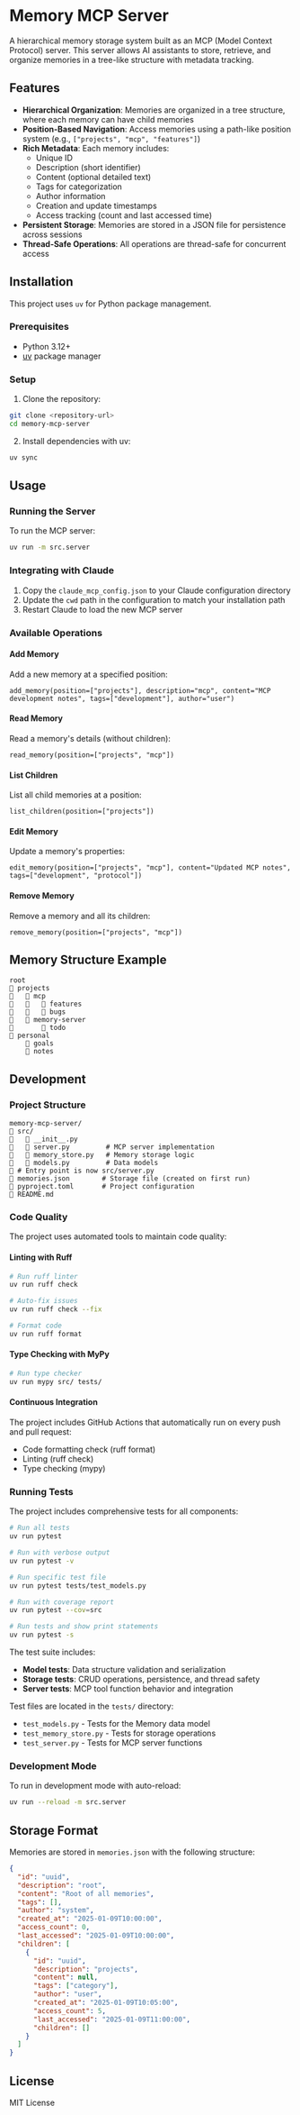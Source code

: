 # Memory MCP Server

A hierarchical memory storage system built as an MCP (Model Context Protocol) server. This server allows AI assistants to store, retrieve, and organize memories in a tree-like structure with metadata tracking.

## Features

- **Hierarchical Organization**: Memories are organized in a tree structure, where each memory can have child memories
- **Position-Based Navigation**: Access memories using a path-like position system (e.g., `["projects", "mcp", "features"]`)
- **Rich Metadata**: Each memory includes:
  - Unique ID
  - Description (short identifier)
  - Content (optional detailed text)
  - Tags for categorization
  - Author information
  - Creation and update timestamps
  - Access tracking (count and last accessed time)
- **Persistent Storage**: Memories are stored in a JSON file for persistence across sessions
- **Thread-Safe Operations**: All operations are thread-safe for concurrent access

## Installation

This project uses `uv` for Python package management.

### Prerequisites

- Python 3.12+
- [uv](https://github.com/astral-sh/uv) package manager

### Setup

1. Clone the repository:
```bash
git clone <repository-url>
cd memory-mcp-server
```

2. Install dependencies with uv:
```bash
uv sync
```

## Usage

### Running the Server

To run the MCP server:

```bash
uv run -m src.server
```

### Integrating with Claude

1. Copy the `claude_mcp_config.json` to your Claude configuration directory
2. Update the `cwd` path in the configuration to match your installation path
3. Restart Claude to load the new MCP server

### Available Operations

#### Add Memory
Add a new memory at a specified position:
```
add_memory(position=["projects"], description="mcp", content="MCP development notes", tags=["development"], author="user")
```

#### Read Memory
Read a memory's details (without children):
```
read_memory(position=["projects", "mcp"])
```

#### List Children
List all child memories at a position:
```
list_children(position=["projects"])
```

#### Edit Memory
Update a memory's properties:
```
edit_memory(position=["projects", "mcp"], content="Updated MCP notes", tags=["development", "protocol"])
```

#### Remove Memory
Remove a memory and all its children:
```
remove_memory(position=["projects", "mcp"])
```

## Memory Structure Example

```
root
   projects
      mcp
         features
         bugs
      memory-server
          todo
   personal
       goals
       notes
```

## Development

### Project Structure

```
memory-mcp-server/
   src/
      __init__.py
      server.py         # MCP server implementation
      memory_store.py   # Memory storage logic
      models.py         # Data models
   # Entry point is now src/server.py
   memories.json        # Storage file (created on first run)
   pyproject.toml       # Project configuration
   README.md
```

### Code Quality

The project uses automated tools to maintain code quality:

#### Linting with Ruff

```bash
# Run ruff linter
uv run ruff check

# Auto-fix issues
uv run ruff check --fix

# Format code
uv run ruff format
```

#### Type Checking with MyPy

```bash
# Run type checker
uv run mypy src/ tests/
```

#### Continuous Integration

The project includes GitHub Actions that automatically run on every push and pull request:
- Code formatting check (ruff format)
- Linting (ruff check)
- Type checking (mypy)

### Running Tests

The project includes comprehensive tests for all components:

```bash
# Run all tests
uv run pytest

# Run with verbose output
uv run pytest -v

# Run specific test file
uv run pytest tests/test_models.py

# Run with coverage report
uv run pytest --cov=src

# Run tests and show print statements
uv run pytest -s
```

The test suite includes:
- **Model tests**: Data structure validation and serialization
- **Storage tests**: CRUD operations, persistence, and thread safety
- **Server tests**: MCP tool function behavior and integration

Test files are located in the `tests/` directory:
- `test_models.py` - Tests for the Memory data model
- `test_memory_store.py` - Tests for storage operations
- `test_server.py` - Tests for MCP server functions

### Development Mode

To run in development mode with auto-reload:

```bash
uv run --reload -m src.server
```

## Storage Format

Memories are stored in `memories.json` with the following structure:

```json
{
  "id": "uuid",
  "description": "root",
  "content": "Root of all memories",
  "tags": [],
  "author": "system",
  "created_at": "2025-01-09T10:00:00",
  "access_count": 0,
  "last_accessed": "2025-01-09T10:00:00",
  "children": [
    {
      "id": "uuid",
      "description": "projects",
      "content": null,
      "tags": ["category"],
      "author": "user",
      "created_at": "2025-01-09T10:05:00",
      "access_count": 5,
      "last_accessed": "2025-01-09T11:00:00",
      "children": []
    }
  ]
}
```

## License

MIT License